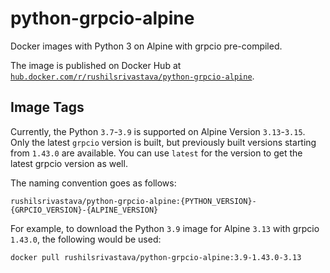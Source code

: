 # python-grpcio-alpine

Docker images with Python 3 on Alpine with grpcio pre-compiled.

The image is published on Docker Hub at [`hub.docker.com/r/rushilsrivastava/python-grpcio-alpine`](https://hub.docker.com/r/rushilsrivastava/python-grpcio-alpine).

## Image Tags

Currently, the Python `3.7`-`3.9` is supported on Alpine Version `3.13`-`3.15`. Only the latest `grpcio` version is built, but previously built versions starting from `1.43.0` are available. You can use `latest` for the version to get the latest grpcio version as well.

The naming convention goes as follows:

    rushilsrivastava/python-grpcio-alpine:{PYTHON_VERSION}-{GRPCIO_VERSION}-{ALPINE_VERSION}

For example, to download the Python `3.9` image for Alpine `3.13` with grpcio `1.43.0`, the following would be used:

    docker pull rushilsrivastava/python-grpcio-alpine:3.9-1.43.0-3.13
